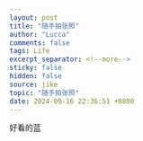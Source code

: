 ```yaml
---
layout: post
title: "随手拍张照"
author: "Lucca"
comments: false
tags: Life
excerpt_separator: <!--more-->
sticky: false
hidden: false
source: jike
topic: "随手拍张照"
date: 2024-09-16 22:36:51 +0800
---
```


好看的蓝

<!--more-->
